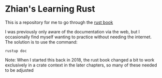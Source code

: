 # Zhian's Learning Rust

This is a repository for me to go through the [rust book](https://doc.rust-lang.org/stable/book/)

I was previously only aware of the documentation via the web, but I occasionally
find myself wanting to practice without needing the internet. The solution is to
use the command:

```
rustup doc
```

Note: When I started this back in 2018, the rust book changed a bit to work
exclusively in a crate context in the later chapters, so many of these needed
to be adjusted
